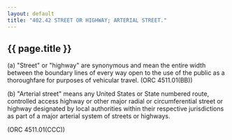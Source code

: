 ```yaml
---
layout: default 
title: "402.42 STREET OR HIGHWAY; ARTERIAL STREET."
---
```


{{ page.title }}
----------------

​(a) "Street" or "highway" are synonymous and mean the entire width
between the boundary lines of every way open to the use of the public as
a thoroughfare for purposes of vehicular travel. (ORC 4511.01(BB))

​(b) "Arterial street" means any United States or State numbered route,
controlled access highway or other major radial or circumferential
street or highway designated by local authorities within their
respective jurisdictions as part of a major arterial system of streets
or highways.

(ORC 4511.01(CCC))
